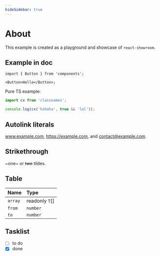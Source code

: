 ```yaml
---
hideSidebar: true
---
```


# About

This example is created as a playground and showcase of `react-showroom`.

## Example in doc

```tsx live frame
import { Button } from 'components';

<Button>Hello</Button>;
```

Pure TS example:

```ts live frame
import cx from 'classnames';

console.log(cx('hahaha', true && 'lol'));
```

## Autolink literals

www.example.com, https://example.com, and contact@example.com.

## Strikethrough

~one~ or ~~two~~ tildes.

## Table

| Name    | Type           |
| :------ | :------------- |
| `array` | readonly `T`[] |
| `from`  | `number`       |
| `to`    | `number`       |

## Tasklist

- [ ] to do
- [x] done
